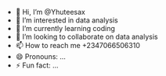 - 👋 Hi, I’m @Yhuteesax
- 👀 I’m interested in data analysis 
- 🌱 I’m currently learning coding 
- 💞️ I’m looking to collaborate on data analysis 
- 📫 How to reach me +2347066506310
- 😄 Pronouns: ...
- ⚡ Fun fact: ...

<!---
Yhuteesax/Yhuteesax is a ✨ special ✨ repository because its `README.md` (this file) appears on your GitHub profile.
You can click the Preview link to take a look at your changes.
--->
